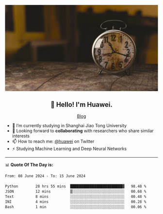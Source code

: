 <div align="center">
  <a href="https://github.com/JHW5981">
    <img src="./assets/background.jpg">
  </a>
</div>

<h2 align="center">👋 Hello! I'm Huawei.</h2>
<p align="center">
  <a href="https://blog.csdn.net/Edward__J?spm=1000.2115.3001.5343">Blog</a>
</p>


- 🔭 I’m currently studying in Shanghai Jiao Tong University
- 💬 Looking forward to **collaborating** with researchers who share similar interests
- 📫 How to reach me: [@huawei](https://twitter.com/yoohuaff) on Twitter
- ⚡ Studying Machine Learning and Deep Neural Networks

-------
📊 **Quote Of The Day is:**
<!--START_SECTION:waka-->

```txt
From: 08 June 2024 - To: 15 June 2024

Python        28 hrs 55 mins  ████████████████████████▓   98.48 %
JSON          12 mins         ▒░░░░░░░░░░░░░░░░░░░░░░░░   00.68 %
Text          8 mins          ░░░░░░░░░░░░░░░░░░░░░░░░░   00.48 %
INI           4 mins          ░░░░░░░░░░░░░░░░░░░░░░░░░   00.28 %
Bash          1 min           ░░░░░░░░░░░░░░░░░░░░░░░░░   00.06 %
```

<!--END_SECTION:waka-->
